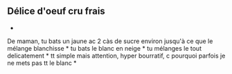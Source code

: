 ## Délice d'oeuf cru frais
*
<meta content="text/html; charset=utf-8" http-equiv="content-type">
De maman,  tu bats un jaune ac 2 càs de sucre environ jusqu'à ce que le mélange blanchisse
* tu bats le blanc en neige
* tu mélanges le tout delicatement
* tt simple mais attention, hyper bourratif, c pourquoi parfois je ne mets pas tt le blanc
*
